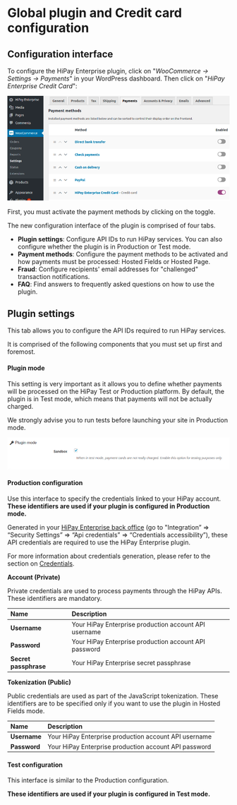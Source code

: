 # Global plugin and Credit card configuration

## Configuration interface

To configure the HiPay Enterprise plugin, click on "_WooCommerce -> Settings -> Payments_" in your WordPress dashboard. Then click on "_HiPay Enterprise Credit Card_":

![legend](images/plugin-configuration.png)


First, you must activate the payment methods by clicking on the toggle.

The new configuration interface of the plugin is comprised of four tabs.

- **Plugin settings**: Configure API IDs to run HiPay services. You can also configure whether the plugin is in Production or Test mode. 
- **Payment methods**: Configure the payment methods to be activated and how payments must be processed: Hosted Fields or Hosted Page.
- **Fraud**: Configure recipients' email addresses for "challenged" transaction notifications.
- **FAQ**: Find answers to frequently asked questions on how to use the plugin.

## Plugin settings

This tab allows you to configure the API IDs required to run HiPay services.

It is comprised of the following components that you must set up first and foremost.

#### Plugin mode

This setting is very important as it allows you to define whether payments will be processed on the HiPay Test or Production platform.
By default, the plugin is in Test mode, which means that payments will not be actually charged.

We strongly advise you to run tests before launching your site in Production mode.

![legend](images/plugin-mode.png)

#### Production configuration

Use this interface to specify the credentials linked to your HiPay account.
**These identifiers are used if your plugin is configured in Production mode.**

Generated in your [HiPay Enterprise back office](https://merchant.hipay-tpp.com) (go to "Integration” => “Security Settings” => “Api credentials” => “Credentials accessibility”), these API credentials are required to use the HiPay Enterprise plugin.

For more information about credentials generation, please refer to the section on [Credentials](#prerequisites-and-recommendations-credentials).

**Account (Private)**

Private credentials are used to process payments through the HiPay APIs. These identifiers are mandatory.


| Name               | Description |
|:------------|:------------|
| **Username**                      | Your HiPay Enterprise production account API username      |
| **Password**                      | Your HiPay Enterprise production account API password     |
| **Secret passphrase**               | Your HiPay Enterprise secret passphrase   |


**Tokenization (Public)**

Public credentials are used as part of the JavaScript tokenization. These identifiers are to be specified only if you want to use the plugin in Hosted Fields mode.


| Name               | Description |
|:------------|:------------|
| **Username**                      | Your HiPay Enterprise production account API username      |
| **Password**                      | Your HiPay Enterprise production account API password    |

#### Test configuration

This interface is similar to the Production configuration.

**These identifiers are used if your plugin is configured in Test mode.**

